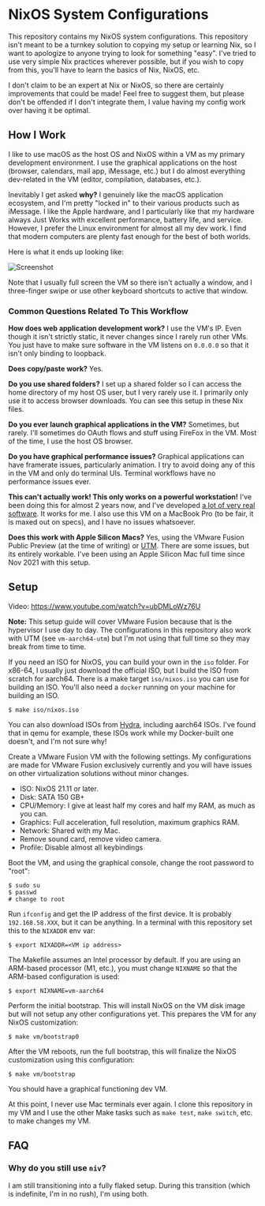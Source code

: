 # NixOS System Configurations

This repository contains my NixOS system configurations. This repository
isn't meant to be a turnkey solution to copying my setup or learning Nix,
so I want to apologize to anyone trying to look for something "easy". I've
tried to use very simple Nix practices wherever possible, but if you wish
to copy from this, you'll have to learn the basics of Nix, NixOS, etc.

I don't claim to be an expert at Nix or NixOS, so there are certainly
improvements that could be made! Feel free to suggest them, but please don't
be offended if I don't integrate them, I value having my config work over
having it be optimal.

## How I Work

I like to use macOS as the host OS and NixOS within a VM as my primary
development environment. I use the graphical applications on the host
(browser, calendars, mail app, iMessage, etc.) but I do almost everything
dev-related in the VM (editor, compilation, databases, etc.).

Inevitably I get asked **why?** I genuinely like the macOS application
ecosystem, and I'm pretty "locked in" to their various products such as
iMessage. I like the Apple hardware, and I particularly like that my hardware
always Just Works with excellent performance, battery life, and service.
However, I prefer the Linux environment for almost all my dev work. I find
that modern computers are plenty fast enough for the best of both worlds.

Here is what it ends up looking like:

![Screenshot](https://raw.githubusercontent.com/mitchellh/nixos-config/main/.github/images/screenshot.png)

Note that I usually full screen the VM so there isn't actually a window,
and I three-finger swipe or use other keyboard shortcuts to active that
window.

### Common Questions Related To This Workflow

**How does web application development work?** I use the VM's IP. Even
though it isn't strictly static, it never changes since I rarely run
other VMs. You just have to make sure software in the VM listens
on `0.0.0.0` so that it isn't only binding to loopback.

**Does copy/paste work?** Yes.

**Do you use shared folders?** I set up a shared folder so I can access
the home directory of my host OS user, but I very rarely use it. I primarily
only use it to access browser downloads. You can see this setup in these
Nix files.

**Do you ever launch graphical applications in the VM?** Sometimes, but rarely.
I'll sometimes do OAuth flows and stuff using FireFox in the VM. Most of the
time, I use the host OS browser.

**Do you have graphical performance issues?** Graphical applications can
have framerate issues, particularly animation. I try to avoid doing any of
this in the VM and only do terminal UIs. Terminal workflows have no performance
issues ever.

**This can't actually work! This only works on a powerful workstation!**
I've been doing this for almost  2 years now, and I've developed
[a lot of very real software](https://www.hashicorp.com/). It works for me.
I also use this VM on a MacBook Pro (to be fair, it is maxed out on specs),
and I have no issues whatsoever.

**Does this work with Apple Silicon Macs?** Yes, using the VMware Fusion
Public Preview (at the time of writing) or [UTM](https://getutm.app).
There are some issues, but its entirely workable. I've been using an
Apple Silicon Mac full time since Nov 2021 with this setup.

## Setup

Video: https://www.youtube.com/watch?v=ubDMLoWz76U

**Note:** This setup guide will cover VMware Fusion because that is the
hypervisor I use day to day. The configurations in this repository also
work with UTM (see `vm-aarch64-utm`) but I'm not using that full time so they
may break from time to time.

If you need an ISO for NixOS, you can build your own in the `iso` folder.
For x86-64, I usually just download the official ISO, but I build the
ISO from scratch for aarch64. There is a make target `iso/nixos.iso` you can use for
building an ISO. You'll also need a `docker` running on your machine for building an ISO.

```
$ make iso/nixos.iso
```

You can also download ISOs from [Hydra](https://hydra.nixos.org/project/nixos),
including aarch64 ISOs. I've found that in qemu for example, these ISOs work
while my Docker-built one doesn't, and I'm not sure why!

Create a VMware Fusion VM with the following settings. My configurations
are made for VMware Fusion exclusively currently and you will have issues
on other virtualization solutions without minor changes.

  * ISO: NixOS 21.11 or later.
  * Disk: SATA 150 GB+
  * CPU/Memory: I give at least half my cores and half my RAM, as much as you can.
  * Graphics: Full acceleration, full resolution, maximum graphics RAM.
  * Network: Shared with my Mac.
  * Remove sound card, remove video camera.
  * Profile: Disable almost all keybindings

Boot the VM, and using the graphical console, change the root password to "root":

```
$ sudo su
$ passwd
# change to root
```

Run `ifconfig` and get the IP address of the first device. It is probably
`192.168.58.XXX`, but it can be anything. In a terminal with this repository
set this to the `NIXADDR` env var:

```
$ export NIXADDR=<VM ip address>
```

The Makefile assumes an Intel processor by default. If you are using an
ARM-based processor (M1, etc.), you must change `NIXNAME` so that the ARM-based
configuration is used:

```
$ export NIXNAME=vm-aarch64
```

Perform the initial bootstrap. This will install NixOS on the VM disk image
but will not setup any other configurations yet. This prepares the VM for
any NixOS customization:

```
$ make vm/bootstrap0
```

After the VM reboots, run the full bootstrap, this will finalize the
NixOS customization using this configuration:

```
$ make vm/bootstrap
```

You should have a graphical functioning dev VM.

At this point, I never use Mac terminals ever again. I clone this repository
in my VM and I use the other Make tasks such as `make test`, `make switch`, etc.
to make changes my VM.

## FAQ

### Why do you still use `niv`?

I am still transitioning into a fully flaked setup. During this transition
(which is indefinite, I'm in no rush), I'm using both.
